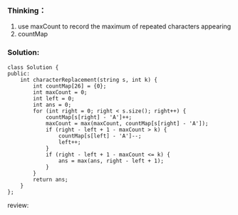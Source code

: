 ### Thinking：
1. use maxCount to record the maximum of repeated characters appearing
2. countMap

### Solution:
```
class Solution {
public:
    int characterReplacement(string s, int k) {
        int countMap[26] = {0};
        int maxCount = 0;
        int left = 0;
        int ans = 0;
        for (int right = 0; right < s.size(); right++) {
		    countMap[s[right] - 'A']++;
		    maxCount = max(maxCount, countMap[s[right] - 'A']);
		    if (right - left + 1 - maxCount > k) {
			    countMap[s[left] - 'A']--;
			    left++;
		    }
		    if (right - left + 1 - maxCount <= k) {
			    ans = max(ans, right - left + 1);
		    }
        }
        return ans;
    }
};
```

review: